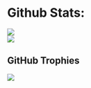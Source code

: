 # Github Stats:
![](https://github-readme-stats.vercel.app/api?username=StephenIsTaken&theme=radical&hide_border=true&include_all_commits=false&count_private=true)<br/>
![](https://github-readme-stats.vercel.app/api/top-langs/?username=StephenIsTaken&theme=radical&hide_border=true&include_all_commits=true&count_private=true&layout=donut)

## GitHub Trophies
![](https://github-profile-trophy.vercel.app/?username=StephenIsTaken&theme=juicyfresh&no-frame=true&no-bg=false&margin-w=4)
